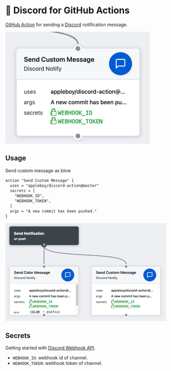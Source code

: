 # 🚀 Discord for GitHub Actions

[GitHub Action](https://developer.github.com/actions/) for sending a [Discord](https://discordapp.com/) notification message.

<img src="./images/message.png">

## Usage 

Send custom message as blow

```
action "Send Custom Message" {
  uses = "appleboy/discord-action@master"
  secrets = [
    "WEBHOOK_ID",
    "WEBHOOK_TOKEN",
  ]
  args = "A new commit has been pushed."
}
```

<img src="images/workflow.png">

## Secrets

Getting started with [Discord Webhook API](https://discordapp.com/developers/docs/resources/webhook).

* `WEBHOOK_ID`: webhook id of channel.
* `WEBHOOK_TOKEN`: webhook token of channel.
